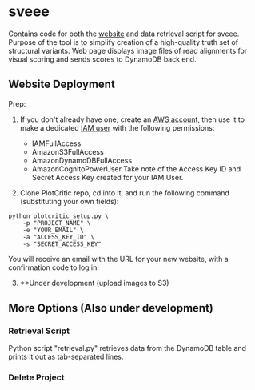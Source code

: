 # sveee
Contains code for both the [website](http://home.chpc.utah.edu/~u1072557/sveee/sveee.html) and data retrieval script for sveee.
Purpose of the tool is to simplify creation of a high-quality truth set of structural variants.
Web page displays image files of read alignments for visual scoring and sends scores to DynamoDB back end.

## Website Deployment
Prep:

1. If you don't already have one, create an [AWS account](https://portal.aws.amazon.com/gp/aws/developer/registration/index.html), then use it to make a dedicated [IAM user](http://docs.aws.amazon.com/IAM/latest/UserGuide/id_users_create.html#id_users_create_console) with the following permissions:
   * IAMFullAccess
   * AmazonS3FullAccess
   * AmazonDynamoDBFullAccess
   * AmazonCognitoPowerUser
Take note of the Access Key ID and Secret Access Key created for your IAM User.

2. Clone PlotCritic repo, cd into it, and run the following command (substituting your own fields):
```
python plotcritic_setup.py \
	-p "PROJECT_NAME" \
	-e "YOUR_EMAIL" \
	-a "ACCESS_KEY_ID" \
	-s "SECRET_ACCESS_KEY"
```
You will receive an email with the URL for your new website, with a confirmation code to log in.

3. **Under development (upload images to S3)



## More Options (Also under development)
### Retrieval Script
Python script "retrieval.py" retrieves data from the DynamoDB table and prints it out as tab-separated lines.

### Delete Project
